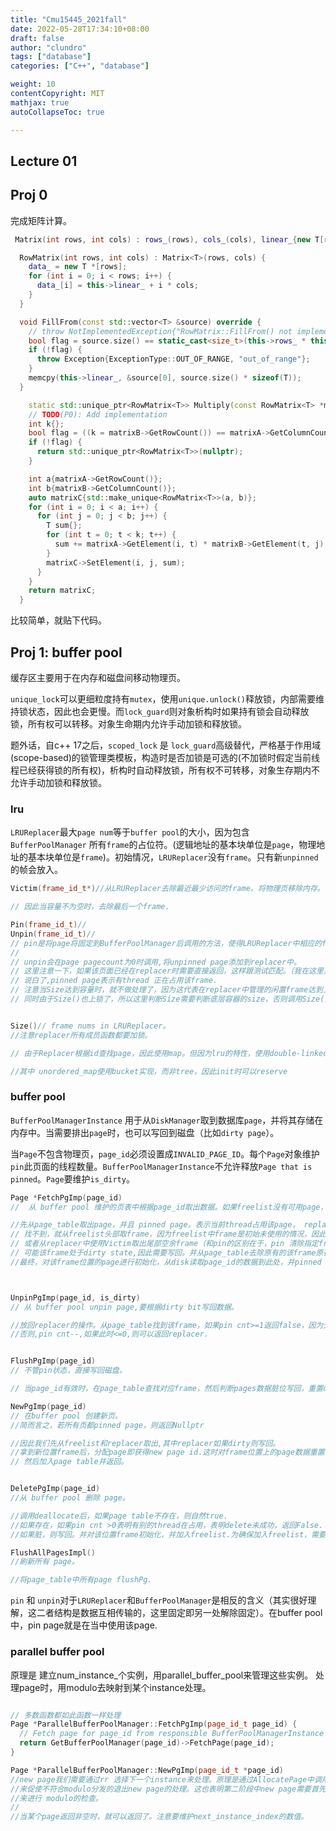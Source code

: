 ```yaml
---
title: "Cmu15445_2021fall"
date: 2022-05-28T17:34:10+08:00
draft: false
author: "clundro"
tags: ["database"]
categories: ["C++", "database"]

weight: 10
contentCopyright: MIT
mathjax: true
autoCollapseToc: true

---
```



## Lecture 01

## Proj 0

完成矩阵计算。

```cpp
 Matrix(int rows, int cols) : rows_(rows), cols_(cols), linear_{new T[rows * cols]} {}

  RowMatrix(int rows, int cols) : Matrix<T>(rows, cols) {
    data_ = new T *[rows];
    for (int i = 0; i < rows; i++) {
      data_[i] = this->linear_ + i * cols;
    }
  }

  void FillFrom(const std::vector<T> &source) override {
    // throw NotImplementedException{"RowMatrix::FillFrom() not implemented."};
    bool flag = source.size() == static_cast<size_t>(this->rows_ * this->cols_);
    if (!flag) {
      throw Exception{ExceptionType::OUT_OF_RANGE, "out_of_range"};
    }
    memcpy(this->linear_, &source[0], source.size() * sizeof(T));
  }

    static std::unique_ptr<RowMatrix<T>> Multiply(const RowMatrix<T> *matrixA, const RowMatrix<T> *matrixB) {
    // TODO(P0): Add implementation
    int k{};
    bool flag = ((k = matrixB->GetRowCount()) == matrixA->GetColumnCount());
    if (!flag) {
      return std::unique_ptr<RowMatrix<T>>(nullptr);
    }

    int a{matrixA->GetRowCount()};
    int b{matrixB->GetColumnCount()};
    auto matrixC{std::make_unique<RowMatrix<T>>(a, b)};
    for (int i = 0; i < a; i++) {
      for (int j = 0; j < b; j++) {
        T sum{};
        for (int t = 0; t < k; t++) {
          sum += matrixA->GetElement(i, t) * matrixB->GetElement(t, j);
        }
        matrixC->SetElement(i, j, sum);
      }
    }
    return matrixC;
  }

```

比较简单，就贴下代码。

## Proj 1: buffer pool

缓存区主要用于在内存和磁盘间移动物理页。

`unique_lock`可以更细粒度持有`mutex`，使用`unique.unlock()`释放锁，内部需要维持锁状态，因此也会更慢。而`lock_guard`则对象析构时如果持有锁会自动释放锁，所有权可以转移。对象生命期内允许手动加锁和释放锁。

题外话，自c++ 17之后，`scoped_lock` 是 `lock_guard`高级替代，严格基于作用域(scope-based)的锁管理类模板，构造时是否加锁是可选的(不加锁时假定当前线程已经获得锁的所有权)，析构时自动释放锁，所有权不可转移，对象生存期内不允许手动加锁和释放锁。

### lru

`LRUReplacer`最大`page num`等于`buffer pool`的大小，因为包含`BufferPoolManager` 所有`frame`的占位符。(逻辑地址的基本块单位是`page`，物理地址的基本块单位是`frame`)。初始情况，`LRUReplacer`没有`frame`。只有新`unpinned`的帧会放入。

```cpp
Victim(frame_id_t*)//从LRUReplacer去除最近最少访问的frame。将物理页移除内存。

// 因此当容量不为空时，去除最后一个frame.

Pin(frame_id_t)//
Unpin(frame_id_t)//
// pin是将page将固定到BufferPoolManager后调用的方法，使得LRUReplacer中相应的frame移除。
//
// unpin会在page pagecount为0时调用,将unpinned page添加到replacer中。
// 这里注意一下，如果该页面已经在replacer时需要直接返回，这样跟测试匹配。（我在这里其实认为应当更新下顺序） 否则插入 LRUReplacer。
// 说白了,pinned page表示有thread 正在占用该frame.
// 注意当Size达到容量时，就不做处理了，因为这代表在replacer中管理的闲置frame达到上限。
// 同时由于Size()也上锁了，所以这里判断Size需要判断底层容器的size，否则调用Size()会死锁。


Size()// frame nums in LRUReplacer。
//注意replacer所有成员函数都要加锁。

// 由于Replacer根据id查找page，因此使用map。但因为lru的特性，使用double-linked list比较方便，同时用hash table记录位置。

//其中 unordered_map使用bucket实现，而非tree，因此init时可以reserve
```

### buffer pool

`BufferPoolManagerInstance` 用于从`DiskManager`取到数据库`page`，并将其存储在内存中。当需要排出`page`时，也可以写回到磁盘（比如`dirty page`）。

当`Page`不包含物理页，`page_id`必须设置成`INVALID_PAGE_ID`。每个`Page`对象维护`pin`此页面的线程数量。`BufferPoolManagerInstance`不允许释放`Page that is pinned`。`Page`要维护`is_dirty`。

```cpp
Page *FetchPgImp(page_id)
//  从 buffer pool 维护的页表中根据page_id取出数据。如果freelist没有可用page，且其余页面均pinned，则返回null.

//先从page_table取出page，并且 pinned page。表示当前thread占用该page， replacer 移除该page,pin cnt++.因为存在之前page占用完后，page_table 留存page,且replacer重新收集了frame的情况。
// 找不到，就从freelist头部取frame，因为freelist中frame是初始未使用的情况，因此不需要dirty check，同时我们确保使用过的页面在返回freelist前已经flush过.(当然按照题目给的顺序，可以在取出frame后，统一做一个dirty check)
// 或者从replacer中使用Victim取出尾部空余frame（和pin的区别在于，pin 清除指定frame的replacer数据,victim是进行某种比如lru策略的尾部清除）
// 可能该frame处于dirty state,因此需要写回。并从page_table去除原有的该frame原存储的page_id.
//最终，对该frame位置的page进行初始化，从disk读取page_id的数据到此处，并pinned page.



UnpinPgImp(page_id, is_dirty)
// 从 buffer pool unpin page,要根据dirty bit写回数据。

//放回replacer的操作。从page_table找到该frame，如果pin cnt>=1返回false，因为无法放回replacer.
//否则,pin cnt--,如果此时<=0,则可以返回replacer.


FlushPgImp(page_id)
// 不管pin状态，直接写回磁盘。

// 当page_id有效时，在page_table查找对应frame，然后判断pages数据脏位写回，重置dirty bit.

NewPgImp(page_id)
// 在buffer pool 创建新页。
//简而言之，若所有页都pinned page，则返回Nullptr

//因此我们先从freelist和replacer取出,其中replacer如果dirty则写回。
//拿到新位置frame后，分配page即获得new page id.这时对frame位置上的page数据重置，
// 然后加入page table并返回。


DeletePgImp(page_id)
//从 buffer pool 删除 page。

//调用deallocate后，如果page table不存在，则自然true.
//如果存在，如果pin cnt >0表明有别的thread在占用，表明delete未成功，返回False.
//如果脏，则写回。并对该位置frame初始化，并加入freelist.为确保加入freelist，需要page table清理和调用replacer pin().

FlushAllPagesImpl()
//刷新所有 page。

//将page_table中所有page flushPg.

```

`pin` 和 `unpin`对于`LRUReplacer`和`BufferPoolManager`是相反的含义（其实很好理解，这二者结构是数据互相传输的，这里固定即另一处解除固定）。在buffer pool中，pin page就是在当中使用该page.

### parallel buffer pool

原理是 建立num_instance_个实例，用parallel_buffer_pool来管理这些实例。
处理page时，用modulo去映射到某个instance处理。

```cpp

// 多数函数都如此函数一样处理
Page *ParallelBufferPoolManager::FetchPgImp(page_id_t page_id) {
  // Fetch page for page_id from responsible BufferPoolManagerInstance
  return GetBufferPoolManager(page_id)->FetchPage(page_id);
}

Page *ParallelBufferPoolManager::NewPgImp(page_id_t *page_id)
//new page我们需要通过rr 选择下一个instance来处理。原理是通过AllocatePage中调用ValidatePageId，
//来促使不符合modulo分发的退出new page的处理。这也表明第二阶段中new page需要首先调用 allocatpage
//来进行 modulo的检查。
//
//当某个page返回非空时，就可以返回了。注意要维护next_instance_index的数值。
```
